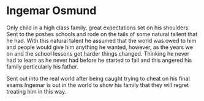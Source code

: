 # Ingemar Osmund

Only child in a high class family, great expectations set on his shoulders. Sent to the poshes schools and rode on the tails of some natural tallent that he had. With this natural talent he assumed that the world was owed to him and people would give him anything he wanted, however, as the years we on and the school lessons got harder things changed. Thinking he never had to learn as he never had before he started to fail and this angered his family perticularly his father.

Sent out into the real world after being caught trying to cheat on his final exams Ingemar is out in the world to show his family that they will regret treating him in this way.